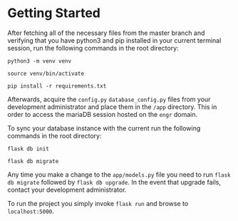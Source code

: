 # Getting Started
After fetching all of the necessary files from the master branch and verifying that you have python3 and pip installed in your current terminal session, run the following commands in the root directory:

`python3 -m venv venv`

`source venv/bin/activate`

`pip install -r requirements.txt`

Afterwards, acquire the `config.py` `database_config.py` files from your development administrator and place them in the `/app` directory. This in order to access the mariaDB session hosted on the `engr` domain.

To sync your database instance with the current run the following commands in the root directory:

`flask db init`

`flask db migrate`

Any time you make a change to the `app/models.py` file you need to run `flask db migrate` followed by `flask db upgrade`. In the event that upgrade fails, contact your development administrator.

To run the project you simply invoke `flask run` and browse to `localhost:5000`.

